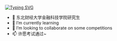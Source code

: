 


[![Typing SVG](https://readme-typing-svg.demolab.com/?lines=Welcome+to+my+github+profile)](https://git.io/typing-svg)
- 🔭 东北财经大学金融科技学院研究生
- 🌱 I’m currently learning
- 👯 I’m looking to collaborate on some competitions
- 📫 许愿考试通过~
